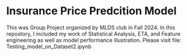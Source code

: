 # Insurance Price Predcition Model

This was Group Project organized by MLDS club in Fall 2024. In this repostory, I included my work of Statistical Analysis, ETA, and Feature engineering as well as model performance illustration.
Please visit file:
Testing_model_on_Dataset2.ipynb
